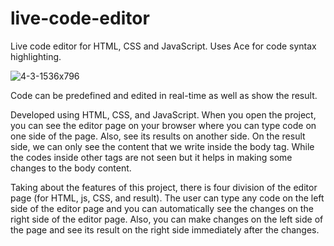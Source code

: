 # live-code-editor
Live code editor for HTML, CSS and JavaScript. Uses Ace for code syntax highlighting.

![4-3-1536x796](https://user-images.githubusercontent.com/83581212/223648834-97b92eaf-fb73-4851-9644-7b15c3e26492.png)

Code can be predefined and edited in real-time as well as show the result.

Developed using HTML, CSS, and JavaScript. When you open the project, you can see the editor page on your browser where you can type code on one side of the page. Also, see its results on another side. On the result side, we can only see the content that we write inside the body tag. While the codes inside other tags are not seen but it helps in making some changes to the body content.

Taking about the features of this project, there is four division of the editor page (for HTML, js, CSS, and result). The user can type any code on the left side of the editor page and you can automatically see the changes on the right side of the editor page. Also, you can make changes on the left side of the page and see its result on the right side immediately after the changes.

